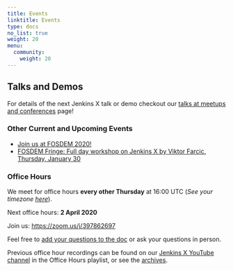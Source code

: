 ```yaml
---
title: Events
linktitle: Events
type: docs
no_list: true
weight: 20
menu:
  community:
    weight: 20
---
```


## Talks and Demos

For details of the next Jenkins X talk or demo checkout our [talks at meetups and conferences](/community/talksdemos/) page!

### Other Current and Upcoming Events

* [Join us at FOSDEM 2020!](/blog/2020/01/09/jxfosdem2020/)
* [FOSDEM Fringe: Full day workshop on Jenkins X by Viktor Farcic, Thursday, January 30](https://www.eventbrite.com/e/workshop-cloud-native-kubernetes-first-serverless-continuous-delivery-with-jenkins-x-kubernetes-and-tickets-87082627483)

### Office Hours

We meet for office hours **every other Thursday** at 16:00 UTC (*See your timezone [here](https://time.is/1600_in_UTC)*).

Next office hours: **2 April 2020**

Join us: <https://zoom.us/j/397862697>

Feel free to [add your questions to the doc](https://docs.google.com/document/d/1wHdBlZAN-ndPELuBoM5HBnYiQLvcz92-euXne2mKOEI/edit) or ask your questions in person.

Previous office hour recordings can be found on our [Jenkins X YouTube channel](https://www.youtube.com/channel/UCN2kblPjXKMcjjVYmwvquvg/playlists) in the Office Hours playlist, or see the [archives](/community/office_hours/).
